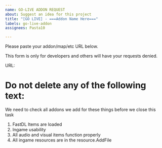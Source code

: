 ```yaml
---
name: GO-LIVE ADDON REQUEST
about: Suggest an idea for this project
title: "[GO LIVE] - ===Addon Name Here==="
labels: go-live-addon
assignees: Pasta10

---
```


Please paste your addon/map/etc URL below. 

This form is only for developers and others will have your requests denied.

URL: 



Do not delete any of the following text: 
============================
We need to check all addons we add for these things before we close this task 
1. FastDL Items are loaded 
2. Ingame usability
3. All audio and visual items function properly 
4. All ingame resources are in the resource.AddFile
